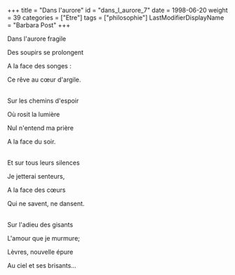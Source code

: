 +++
title = "Dans l'aurore"
id = "dans_l_aurore_7"
date = 1998-06-20
weight = 39
categories = ["Etre"]
tags = ["philosophie"]
LastModifierDisplayName = "Barbara Post"
+++

Dans l'aurore fragile

Des soupirs se prolongent

A la face des songes :

Ce rêve au cœur d'argile.

 \
Sur les chemins d'espoir

Où rosit la lumière

Nul n'entend ma prière

A la face du soir.

 \
Et sur tous leurs silences

Je jetterai senteurs,

A la face des cœurs

Qui ne savent, ne dansent.

 \
Sur l'adieu des gisants

L'amour que je murmure;

Lèvres, nouvelle épure

Au ciel et ses brisants...

